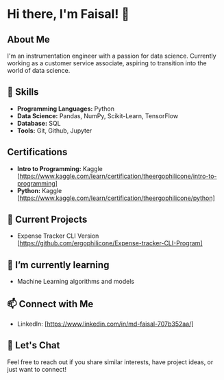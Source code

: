 # Hi there, I'm Faisal! 👋

## About Me
I'm an instrumentation engineer with a passion for data science. Currently working as a customer service associate, aspiring to transition into the world of data science.

## 🚀 Skills
- **Programming Languages:** Python
- **Data Science:** Pandas, NumPy, Scikit-Learn, TensorFlow
- **Database:** SQL
- **Tools:** Git, Github, Jupyter

## Certifications 
- **Intro to Programming:** Kaggle [https://www.kaggle.com/learn/certification/theergophilicone/intro-to-programming]
- **Python:** Kaggle [https://www.kaggle.com/learn/certification/theergophilicone/python]

## 🔭 Current Projects
- Expense Tracker CLI Version [https://github.com/ergophilicone/Expense-tracker-CLI-Program]

## 🌱 I’m currently learning
- Machine Learning algorithms and models

## 📫 Connect with Me
- LinkedIn: [https://www.linkedin.com/in/md-faisal-707b352aa/]

## 💬 Let's Chat
Feel free to reach out if you share similar interests, have project ideas, or just want to connect!

